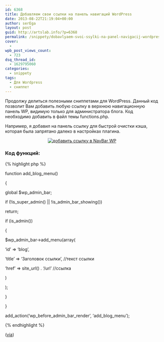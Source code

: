 ```yaml
---
id: 6368
title: Добавляем свои ссылки на панель навигаций WordPress
date: 2013-08-22T21:19:04+00:00
author: serEga
layout: post
guid: http://artslab.info/?p=6368
permalink: /snippety/dobavlyaem-svoi-ssylki-na-panel-navigacij-wordpress/
cover:
  -
wpb_post_views_count:
  - 723
dsq_thread_id:
  - 1629795060
categories:
  - snippety
tags:
  - Для Wordpress
  - сниппет
---
```

Продолжу делиться полезными сниппетами для WordPress. Данный код позволит Вам добавить любую ссылку в верхнюю навигационную панель WP, видимую только для администратора блога. Код необходимо добавить в файл темы functions.php.

Например, я добавил на панель ссылку для быстрой очистки кэша, которая была запрятано далеко в настройках плагина.

<center>
  <a href="http://googledrive.com/host/0B9lHVSSSdxdxd0hjdUdmRzY3Tjg/dabavit_ssilku_v_navbar.png"><img src="http://googledrive.com/host/0B9lHVSSSdxdxd0hjdUdmRzY3Tjg/dabavit_ssilku_v_navbar-300x47.png" alt="добавить ссылку в NavBar WP" class="aligncenter size-medium wp-image-7509" srcset="http://googledrive.com/host/0B9lHVSSSdxdxd0hjdUdmRzY3Tjg/dabavit_ssilku_v_navbar-300x47.png 300w, http://googledrive.com/host/0B9lHVSSSdxdxd0hjdUdmRzY3Tjg/dabavit_ssilku_v_navbar.png 789w" sizes="(max-width: 300px) 100vw, 300px" /></a>
</center>



<!--more-->

### Код функций:

{% highlight php %}

function add\_blog\_menu()

{

global $wp\_admin\_bar;

if (!is\_super\_admin() || !is\_admin\_bar_showing())

return;

if (is_admin())

{

$wp\_admin\_bar->add_menu(array(

&#8216;id&#8217; => &#8216;blog&#8217;,

&#8216;title&#8217; => &#8216;Заголовок ссылки&#8217;, //текст ссылки

&#8216;href&#8217; => site_url() . &#8216;/url&#8217; //ссылка

)

);

}

}

add\_action(&#8216;wp\_before\_admin\_bar\_render&#8217;, &#8216;add\_blog_menu&#8217;);

{% endhighlight %}

(<a href="http://validwebs.com/423/add-blog-link-to-admin-nav/" target="_blank">via</a>)